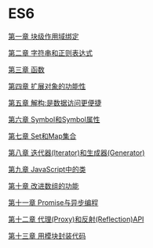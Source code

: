 # ES6

[第一章 块级作用域绑定](https://github.com/ReZhangxin/ES6/blob/master/ES6/%E5%9D%97%E7%BA%A7%E4%BD%9C%E7%94%A8%E5%9F%9F%E7%BB%91%E5%AE%9A.md)

[第二章 字符串和正则表达式](https://github.com/ReZhangxin/ES6/blob/master/ES6/%E5%AD%97%E7%AC%A6%E4%B8%B2%E5%92%8C%E6%AD%A3%E5%88%99%E8%A1%A8%E8%BE%BE%E5%BC%8F.md)

[第三章 函数]()

[第四章 扩展对象的功能性]()

[第五章 解构:是数据访问更便捷]()

[第六章 Symbol和Symbol属性]()

[第七章 Set和Map集合]()

[第八章 迭代器(Iterator)和生成器(Generator)](https://github.com/ReZhangxin/ES6/issues/2)

[第九章 JavaScript中的类]()

[第十章 改进数组的功能]()

[第十一章 Promise与异步编程]()

[第十二章 代理(Proxy)和反射(Reflection)API]()

[第十三章 用模块封装代码]()
